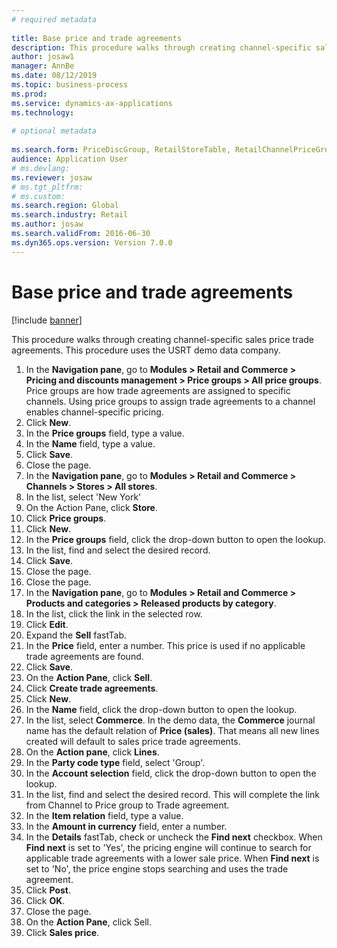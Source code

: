 ```yaml
--- 
# required metadata 
 
title: Base price and trade agreements
description: This procedure walks through creating channel-specific sales price trade agreements. 
author: josaw1
manager: AnnBe 
ms.date: 08/12/2019
ms.topic: business-process 
ms.prod:  
ms.service: dynamics-ax-applications 
ms.technology:  
 
# optional metadata 
 
ms.search.form: PriceDiscGroup, RetailStoreTable, RetailChannelPriceGroup, EcoResProductDetailsExtended, PriceDiscAdmTable, PriceDiscAdm   
audience: Application User 
# ms.devlang:  
ms.reviewer: josaw
# ms.tgt_pltfrm:  
# ms.custom:  
ms.search.region: Global
ms.search.industry: Retail
ms.author: josaw
ms.search.validFrom: 2016-06-30 
ms.dyn365.ops.version: Version 7.0.0 
---
```

# Base price and trade agreements

[!include [banner](../includes/banner.md)]

This procedure walks through creating channel-specific sales price trade agreements. This procedure uses the USRT demo data company.

1. In the **Navigation pane**, go to **Modules > Retail and Commerce > Pricing and discounts management > Price groups > All price groups**. Price groups are how trade agreements are assigned to specific channels. Using price groups to assign trade agreements to a channel enables channel-specific pricing.  
2. Click **New**.
3. In the **Price groups** field, type a value.
4. In the **Name** field, type a value.
5. Click **Save**.
6. Close the page.
7. In the **Navigation pane**, go to **Modules > Retail and Commerce > Channels > Stores > All stores**.
8. In the list, select 'New York'
9. On the Action Pane, click **Store**.
10. Click **Price groups**.
11. Click **New**.
12. In the **Price groups** field, click the drop-down button to open the lookup.
13. In the list, find and select the desired record.
14. Click **Save**.
15. Close the page.
16. Close the page.
17. In the **Navigation pane**, go to **Modules > Retail and Commerce > Products and categories > Released products by category**.
18. In the list, click the link in the selected row.
19. Click **Edit**.
20. Expand the **Sell** fastTab.
21. In the **Price** field, enter a number. This price is used if no applicable trade agreements are found.  
22. Click **Save**.
23. On the **Action Pane**, click **Sell**.
24. Click **Create trade agreements**.
25. Click **New**.
26. In the **Name** field, click the drop-down button to open the lookup.
27. In the list, select **Commerce**. In the demo data, the **Commerce** journal name has the default relation of **Price (sales)**. That means all new lines created will default to sales price trade agreements.  
28. On the **Action pane**, click **Lines**.
29. In the **Party code type** field, select 'Group'.
30. In the **Account selection** field, click the drop-down button to open the lookup.
31. In the list, find and select the desired record. This will complete the link from Channel to Price group to Trade agreement.  
32. In the **Item relation** field, type a value.
33. In the **Amount in currency** field, enter a number.
34. In the **Details** fastTab, check or uncheck the **Find next** checkbox. When **Find next** is set to 'Yes', the pricing engine will continue to search for applicable trade agreements with a lower sale price. When **Find next** is set to 'No', the price engine stops searching and uses the trade agreement.  
35. Click **Post**.
36. Click **OK**.
37. Close the page.
38. On the **Action Pane**, click Sell.
39. Click **Sales price**.

